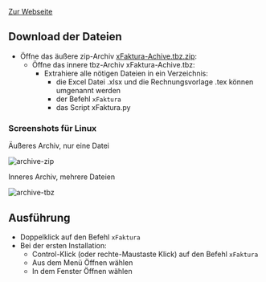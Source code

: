 [Zur Webseite](https://marbx.github.io/xFaktura)

## Download der Dateien

- Öffne das äußere zip-Archiv [xFaktura-Achive.tbz.zip](https://downgit.github.io/#/home?url=https://github.com/marbx/xFaktura/blob/master/solution/xFaktura-Archive.tbz):
  - Öffne das innere tbz-Archiv xFaktura-Achive.tbz:
    - Extrahiere  alle nötigen Dateien in ein Verzeichnis:
      - die Excel Datei .xlsx und die Rechnungsvorlage .tex können umgenannt werden
      - der Befehl `xFaktura`
      - das Script xFaktura.py


### Screenshots für Linux
Äußeres Archiv, nur eine Datei

![archive-zip](https://user-images.githubusercontent.com/8489107/205437246-de57d7c5-9474-4a55-b3bf-dbe2348131dd.png)

Inneres Archiv, mehrere Dateien

![archive-tbz](https://user-images.githubusercontent.com/8489107/205437259-b96d6b89-e3f6-4b2b-a69b-aa9157d29139.png)


## Ausführung
- Doppelklick auf den Befehl `xFaktura`
- Bei der ersten Installation:
  - Control-Klick (oder rechte-Maustaste Klick) auf den Befehl `xFaktura`
  - Aus dem Menü Öffnen wählen
  - In dem Fenster Öffnen wählen

